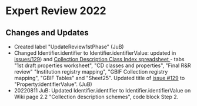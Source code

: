 # Expert Review 2022

## Changes and Updates
* Created label "UpdateReview1stPhase" (JuB)
* Changed Identifier.identifier to Identifier.identifierValue: updated in [issues/129](https://github.com/tdwg/cd/issues/129)) and [Collection Description Class Index spreadsheet ](https://docs.google.com/spreadsheets/d/1w8DMgUwl7tf-9AXQOpT6IRQeMuUbxUZlJwQinrtUvAs/edit#gid=478678659) - tabs "1st draft properties worksheet", "CD classes and properties", "Final R&R review" "Institution registry mapping", "GBIF Collection registry mapping", "GBIF Tables" and "Sheet25". Updated title of [issue #129](https://github.com/tdwg/cd/issues/129) to "Property:identifierValue". (JuB)
* 20220811 JuB: Updated Identifier.identifier to Identifier.identifierValue on Wiki page 2.2 "Collection description schemes", code block Step 2.
